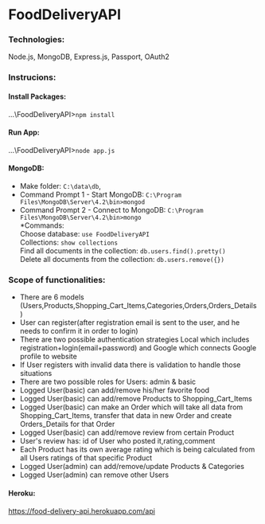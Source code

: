 # FoodDeliveryAPI   

### Technologies:   
Node.js, MongoDB, Express.js, Passport, OAuth2   
     
### Instrucions:
#### Install Packages:   
...\FoodDeliveryAPI>`npm install`   
#### Run App:   
...\FoodDeliveryAPI>`node app.js`
#### MongoDB:      
 - Make folder: `C:\data\db`,     
 - Command Prompt 1 - Start MongoDB: `C:\Program Files\MongoDB\Server\4.2\bin>mongod`    
 - Command Prompt 2 - Connect to MongoDB: `C:\Program Files\MongoDB\Server\4.2\bin>mongo`     
 *Commands:     
 Choose database: `use FoodDeliveryAPI`     
 Collections: `show collections`     
 Find all documents in the collection: `db.users.find().pretty()`      
 Delete all documents from the collection: `db.users.remove({})`   
### Scope of functionalities:
- There are 6 models (Users,Products,Shopping_Cart_Items,Categories,Orders,Orders_Details)
- User can register(after registration email is sent to the user, and he needs to confirm it in order to login)
- There are two possible authentication strategies Local which includes registration+login(email+password) and Google which connects Google profile to website
- If User registers with invalid data there is validation to handle those situations
- There are two possible roles for Users: admin & basic
- Logged User(basic) can add/remove his/her favorite food
- Logged User(basic) can add/remove Products to Shopping_Cart_Items 
- Logged User(basic) can make an Order which will take all data from Shopping_Cart_Items, transfer that data in new Order and create Orders_Details for that Order
- Logged User(basic) can add/remove review from certain Product
- User's review has: id of User who posted it,rating,comment
- Each Product has its own average rating which is being calculated from all Users ratings of that specific Product
- Logged User(admin) can add/remove/update Products & Categories
- Logged User(admin) can remove other Users
#### Heroku:   
https://food-delivery-api.herokuapp.com/api   
   
